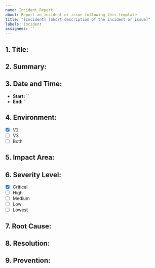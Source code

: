 ```yaml
---
name: Incident Report
about: Report an incident or issue following this template
title: "[Incident] [Short description of the incident or issue]"
labels: incident
assignees: ''
---
```


## 1. **Title**: 
<!-- [Short description of the incident or issue] -->

## 2. **Summary**: 
<!-- [Describe the brief summary of the incident or issue] -->

## 3. **Date and Time**: 
<!-- [Date and Time of incident or issue, starting from found out time till resolved time] -->
- **Start:** ``
- **End:** ``

## 4. **Environment**: 
- [x] V2
- [ ] V3
- [ ] Both

## 5. **Impact Area**: 
<!-- [Location or System/Service Affected] -->

## 6. **Severity Level**: 
- [x] Critical
- [ ] High
- [ ] Medium
- [ ] Low
- [ ] Lowest

## 7. **Root Cause**: 
<!-- [The root cause of the incident or issue] -->

## 8. **Resolution**: 
<!-- [The applied resolution or workaround. If the workaround is provided, include the plan for permanent resolution based on discussion] -->

## 9. **Prevention**: 
<!-- [Provide prevention measures to avoid a similar incident or issue in the future] -->
